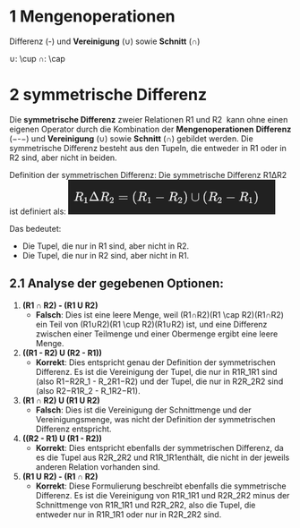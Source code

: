 

# 1 Mengenoperationen
Differenz (-) und **Vereinigung** (∪) sowie **Schnitt** (∩)

∪: \cup
∩: \cap


# 2 symmetrische Differenz

Die **symmetrische Differenz** zweier Relationen R1 und R2 ​ kann ohne einen eigenen Operator durch die Kombination der **Mengenoperationen** **Differenz** (−-−) und **Vereinigung** (∪) sowie **Schnitt** (∩) gebildet werden. Die symmetrische Differenz besteht aus den Tupeln, die entweder in R1 oder in R2 sind, aber nicht in beiden.


Definition der symmetrischen Differenz: 
Die symmetrische Differenz R1ΔR2​ ist definiert als:
![](image/Pasted%20image%2020241221220437.png)

Das bedeutet:
- Die Tupel, die nur in R1 sind, aber nicht in R2.
- Die Tupel, die nur in R2​ sind, aber nicht in R1​.

## 2.1 **Analyse der gegebenen Optionen:**

1. **(R1 ∩ R2) - (R1 U R2)**
    - **Falsch**: Dies ist eine leere Menge, weil (R1∩R2)(R1 \cap R2)(R1∩R2) ein Teil von (R1∪R2)(R1 \cup R2)(R1∪R2) ist, und eine Differenz zwischen einer Teilmenge und einer Obermenge ergibt eine leere Menge.
2. **((R1 - R2) U (R2 - R1))**
    - **Korrekt**: Dies entspricht genau der Definition der symmetrischen Differenz. Es ist die Vereinigung der Tupel, die nur in R1R_1R1​ sind (also R1−R2R_1 - R_2R1​−R2​) und der Tupel, die nur in R2R_2R2​ sind (also R2−R1R_2 - R_1R2​−R1​).
3. **(R1 ∩ R2) U (R1 U R2)**
    - **Falsch**: Dies ist die Vereinigung der Schnittmenge und der Vereinigungsmenge, was nicht der Definition der symmetrischen Differenz entspricht.
4. **((R2 - R1) U (R1 - R2))**
    - **Korrekt**: Dies entspricht ebenfalls der symmetrischen Differenz, da es die Tupel aus R2R_2R2​ und R1R_1R1​ enthält, die nicht in der jeweils anderen Relation vorhanden sind.
5. **(R1 U R2) - (R1 ∩ R2)**
    - **Korrekt**: Diese Formulierung beschreibt ebenfalls die symmetrische Differenz. Es ist die Vereinigung von R1R_1R1​ und R2R_2R2​ minus der Schnittmenge von R1R_1R1​ und R2R_2R2​, also die Tupel, die entweder nur in R1R_1R1​ oder nur in R2R_2R2​ sind.



